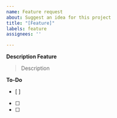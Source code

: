 ```yaml
---
name: Feature request
about: Suggest an idea for this project
title: "[Feature]"
labels: feature
assignees: ''

---
```


**Description Feature**
> Description

**To-Do**
- [ ] 
- [ ] 
- [ ]
